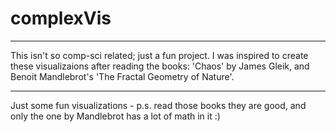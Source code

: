 # complexVis
--------
This isn't so comp-sci related; just a fun project. I was inspired to create these visualizaions after reading the books: 'Chaos' by James Gleik, and Benoit Mandlebrot's 'The Fractal Geometry of Nature'.
_______
Just some fun visualizations - p.s. read those books they are good, and only the one by Mandlebrot has a lot of math in it :)
